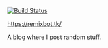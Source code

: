 [![Build Status](https://travis-ci.org/Mariobob/blog.svg?branch=master)](https://travis-ci.org/Mariobob/blog)

https://remixbot.tk/  

A blog where I post random stuff.  
